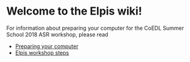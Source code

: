 # Welcome to the Elpis wiki!

For information about preparing your computer for the CoEDL Summer School 2018 ASR workshop, please read

- [Preparing your computer](2018-summer-workshop-preparation)
- [Elpis workshop steps](2018-summer-workshop-elpis-steps)


